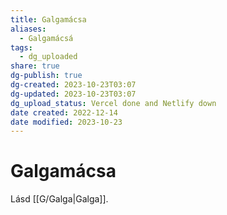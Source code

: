 ```yaml
---
title: Galgamácsa
aliases:
  - Galgamácsá
tags:
  - dg_uploaded
share: true
dg-publish: true
dg-created: 2023-10-23T03:07
dg-updated: 2023-10-23T03:07
dg_upload_status: Vercel done and Netlify down
date created: 2022-12-14
date modified: 2023-10-23
---
```


# Galgamácsa

Lásd [[G/Galga\|Galga]].  